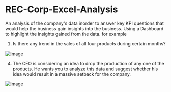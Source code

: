 # REC-Corp-Excel-Analysis

An analysis of the company's data inorder to answer key KPI questions that would help the business gain insights into the business.
Using a Dashboard to highlight the insights gained from the data.
for example
1) Is there any trend in the sales of all four products during certain months?

  ![image](https://github.com/moreen19/REC-Corp-Excel-Analysis/assets/97608840/d98678ad-e24d-4fb1-a90d-76b68134e5b2)


4) The CEO is considering an idea to drop the production of any one of the products. He wants
you to analyze this data and suggest whether his idea would result in a massive setback for the
company.

![image](https://github.com/moreen19/REC-Corp-Excel-Analysis/assets/97608840/9377944e-8e7c-4b68-aa1e-261d2a99876b)
